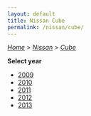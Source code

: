 ```yaml
---
layout: default
title: Nissan Cube
permalink: /nissan/cube/
---
```

[*Home*](/) > [*Nissan*](/nissan/) > [*Cube*](/nissan/cube/)

**Select year**

- [2009](/nissan/cube/2009/)
- [2010](/nissan/cube/2010/)
- [2011](/nissan/cube/2011/)
- [2012](/nissan/cube/2012/)
- [2013](/nissan/cube/2013/)